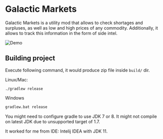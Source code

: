 # Galactic Markets

Galactic Markets is a utility mod that allows to check shortages and surpluses, as well as low and high prices of any commodity. Additionally, it allows to track this information in the form of side intel.

![Demo](https://i.imgur.com/6rzWGiL.png)

## Building project

Execute following command, it would produce zip file inside `build/` dir.

Linux/Mac:
```shell
./gradlew release
```

Windows
```cmd
gradlew.bat release
```

You might need to configure gradle to use JDK 7 or 8.
It might not compile on latest JDK due to unsupported target of 1.7.

It worked for me from IDE: Intelij IDEA with JDK 11.
